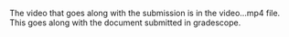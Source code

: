The video that goes along with the submission is in the video...mp4 file. This goes along with the document submitted in gradescope.

